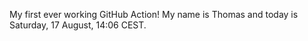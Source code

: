 My first ever working GitHub Action!
My name is Thomas and today is Saturday, 17 August, 14:06 CEST. 
